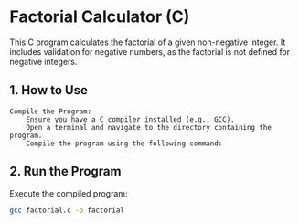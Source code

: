 # Factorial Calculator (C)

This C program calculates the factorial of a given non-negative integer. It includes validation for negative numbers, as the factorial is not defined for negative integers.

## 1. How to Use

    Compile the Program:
        Ensure you have a C compiler installed (e.g., GCC).
        Open a terminal and navigate to the directory containing the program.
        Compile the program using the following command:





## 2. Run the Program

Execute the compiled program:

```bash
gcc factorial.c -o factorial
```

